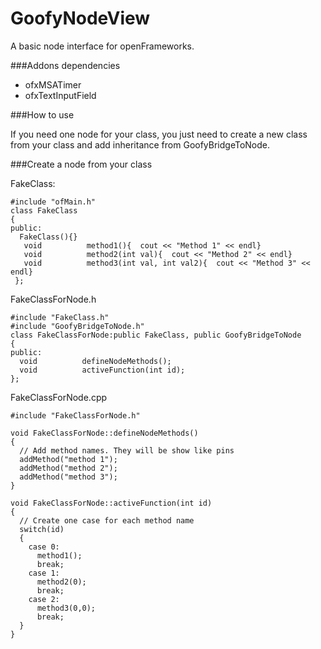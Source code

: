 GoofyNodeView
=============

A basic node interface for openFrameworks.



###Addons dependencies

- ofxMSATimer
- ofxTextInputField

###How to use

If you need one node for your class, you just need to create a new class from your class and add inheritance from GoofyBridgeToNode.

###Create a node from your class

FakeClass:


	#include "ofMain.h"	
	class FakeClass
	{
	public:
	  FakeClass(){}
	   void          method1(){  cout << "Method 1" << endl}
	   void          method2(int val){  cout << "Method 2" << endl}
	   void          method3(int val, int val2){  cout << "Method 3" << endl}
	 };
	 
 
FakeClassForNode.h
 
 
 
	#include "FakeClass.h"
	#include "GoofyBridgeToNode.h"
	class FakeClassForNode:public FakeClass, public GoofyBridgeToNode
	{
	public:
	  void          defineNodeMethods();
	  void          activeFunction(int id);
	};

FakeClassForNode.cpp
 
 	#include "FakeClassForNode.h"
	
	void FakeClassForNode::defineNodeMethods()
	{
	  // Add method names. They will be show like pins
	  addMethod("method 1");
	  addMethod("method 2");
	  addMethod("method 3");
	}
	
	void FakeClassForNode::activeFunction(int id)
	{
	  // Create one case for each method name
	  switch(id)
	  {
	    case 0:
	      method1();
	      break;
	    case 1:
	      method2(0);
	      break;
	    case 2:
	      method3(0,0);
	      break;
	  }
	}